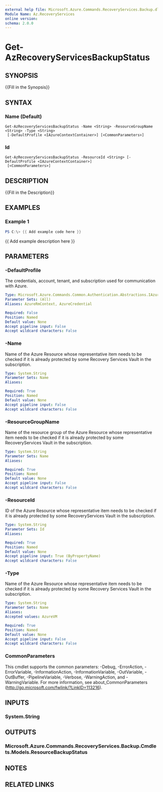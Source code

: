 ```yaml
---
external help file: Microsoft.Azure.Commands.RecoveryServices.Backup.dll-Help.xml
Module Name: Az.RecoveryServices
online version:
schema: 2.0.0
---
```


# Get-AzRecoveryServicesBackupStatus

## SYNOPSIS
{{Fill in the Synopsis}}

## SYNTAX

### Name (Default)
```
Get-AzRecoveryServicesBackupStatus -Name <String> -ResourceGroupName <String> -Type <String>
 [-DefaultProfile <IAzureContextContainer>] [<CommonParameters>]
```

### Id
```
Get-AzRecoveryServicesBackupStatus -ResourceId <String> [-DefaultProfile <IAzureContextContainer>]
 [<CommonParameters>]
```

## DESCRIPTION
{{Fill in the Description}}

## EXAMPLES

### Example 1
```powershell
PS C:\> {{ Add example code here }}
```

{{ Add example description here }}

## PARAMETERS

### -DefaultProfile
The credentials, account, tenant, and subscription used for communication with Azure.

```yaml
Type: Microsoft.Azure.Commands.Common.Authentication.Abstractions.IAzureContextContainer
Parameter Sets: (All)
Aliases: AzureRmContext, AzureCredential

Required: False
Position: Named
Default value: None
Accept pipeline input: False
Accept wildcard characters: False
```

### -Name
Name of the Azure Resource whose representative item needs to be checked if it is already protected by some Recovery Services Vault in the subscription.

```yaml
Type: System.String
Parameter Sets: Name
Aliases:

Required: True
Position: Named
Default value: None
Accept pipeline input: False
Accept wildcard characters: False
```

### -ResourceGroupName
Name of the resource group of the Azure Resource whose representative item needs to be checked if it is already protected by some RecoveryServices Vault in the subscription.

```yaml
Type: System.String
Parameter Sets: Name
Aliases:

Required: True
Position: Named
Default value: None
Accept pipeline input: False
Accept wildcard characters: False
```

### -ResourceId
ID of the Azure Resource whose representative item needs to be checked if it is already protected by some RecoveryServices Vault in the subscription.

```yaml
Type: System.String
Parameter Sets: Id
Aliases:

Required: True
Position: Named
Default value: None
Accept pipeline input: True (ByPropertyName)
Accept wildcard characters: False
```

### -Type
Name of the Azure Resource whose representative item needs to be checked if it is already protected by some Recovery Services Vault in the subscription.

```yaml
Type: System.String
Parameter Sets: Name
Aliases:
Accepted values: AzureVM

Required: True
Position: Named
Default value: None
Accept pipeline input: False
Accept wildcard characters: False
```

### CommonParameters
This cmdlet supports the common parameters: -Debug, -ErrorAction, -ErrorVariable, -InformationAction, -InformationVariable, -OutVariable, -OutBuffer, -PipelineVariable, -Verbose, -WarningAction, and -WarningVariable.
For more information, see about_CommonParameters (http://go.microsoft.com/fwlink/?LinkID=113216).

## INPUTS

### System.String

## OUTPUTS

### Microsoft.Azure.Commands.RecoveryServices.Backup.Cmdlets.Models.ResourceBackupStatus

## NOTES

## RELATED LINKS
